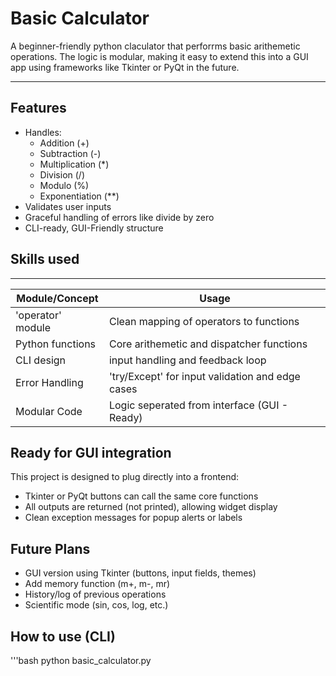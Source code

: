 # Basic Calculator
A beginner-friendly python claculator that perforrms basic arithemetic operations. The logic is modular, making it easy to extend this into a GUI app using frameworks like Tkinter or PyQt in the future. 

---

## Features
- Handles:
    - Addition (+)
    - Subtraction (-)
    - Multiplication (*)
    - Division (/)
    - Modulo (%)
    - Exponentiation (**)
- Validates user inputs
- Graceful handling of errors like divide by zero
- CLI-ready, GUI-Friendly structure

## Skills used
---
| Module/Concept        | Usage             |
|-----------------------|-------------------|
|'operator' module      | Clean mapping of operators to functions   |
| Python functions      | Core arithemetic and dispatcher functions |
| CLI design            | input handling and feedback loop          |
| Error Handling        | 'try/Except' for input validation and edge cases |
| Modular Code          | Logic seperated from interface (GUI - Ready)     |

## Ready for GUI integration
This project is designed to plug directly into a frontend:
- Tkinter or PyQt buttons can call the same core functions
- All outputs are returned (not printed), allowing widget display
- Clean exception messages for popup alerts or labels

## Future Plans
- GUI version using Tkinter (buttons, input fields, themes)
- Add memory function (m+, m-, mr)
- History/log of previous operations
- Scientific mode (sin, cos, log, etc.)


## How to use (CLI)
'''bash
python basic_calculator.py


